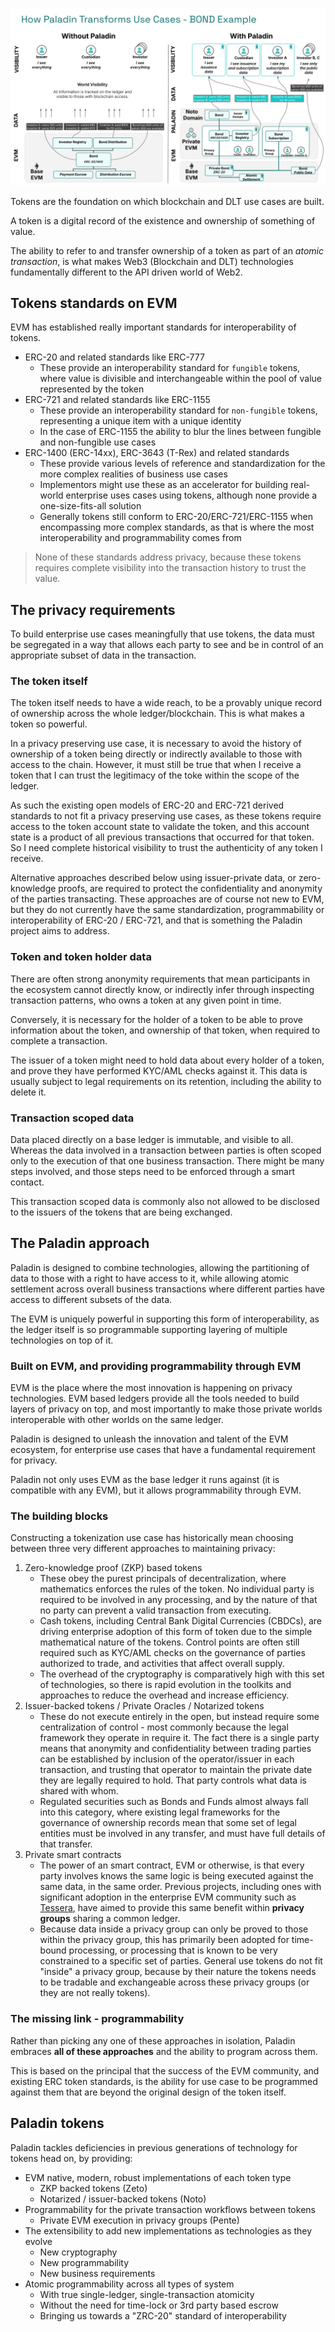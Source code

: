 ![Transformation of Tokens](../images/paladin_tokens.svg)

Tokens are the foundation on which blockchain and DLT use cases are built.

A token is a digital record of the existence and ownership of something of value.

The ability to refer to and transfer ownership of a token as part of an _atomic transaction_, is what makes Web3 (Blockchain and DLT) technologies fundamentally different to the API driven world of Web2.

## Tokens standards on EVM

EVM has established really important standards for interoperability of tokens.

- ERC-20 and related standards like ERC-777
    - These provide an interoperability standard for `fungible` tokens, where value is divisible and interchangeable within the pool of value represented by the token
- ERC-721 and related standards like ERC-1155
    - These provide an interoperability standard for `non-fungible` tokens, representing a unique item with a unique identity
    - In the case of ERC-1155 the ability to blur the lines between fungible and non-fungible use cases
- ERC-1400 (ERC-14xx), ERC-3643 (T-Rex) and related standards
    - These provide various levels of reference and standardization for the more complex realities of business use cases
    - Implementors might use these as an accelerator for building real-world enterprise uses cases using tokens, although none provide a one-size-fits-all solution
    - Generally tokens still conform to ERC-20/ERC-721/ERC-1155 when encompassing more complex standards, as that is where the most interoperability and programmability comes from

> None of these standards address privacy, because these tokens requires complete visibility into the transaction history to trust the value.

## The privacy requirements

To build enterprise use cases meaningfully that use tokens, the data must be segregated in a way that allows each party to see and be in control of an appropriate subset of data in the transaction.

### The token itself

The token itself needs to have a wide reach, to be a provably unique record of ownership across the whole ledger/blockchain. This is what makes a token so powerful.

In a privacy preserving use case, it is necessary to avoid the history of ownership of a token being directly or indirectly available to those with access to the chain. However, it must still be true that when I receive a token that I can trust the legitimacy of the toke within the scope of the ledger.

As such the existing open models of ERC-20 and ERC-721 derived standards to not fit a privacy preserving use cases, as these tokens require access to the token account state to validate the token, and this account state is a product of all previous transactions that occurred for that token. So I need complete historical visibility to trust the authenticity of any token I receive.

Alternative approaches described below using issuer-private data, or zero-knowledge proofs, are required to protect the confidentiality and anonymity of the parties transacting. These approaches are of course not new to EVM, but they do not currently have the same standardization, programmability or interoperability of ERC-20 / ERC-721, and that is something the Paladin project aims to address.

### Token and token holder data

There are often strong anonymity requirements that mean participants in the ecosystem cannot directly know, or indirectly infer through inspecting transaction patterns, who owns a token at any given point in time.

Conversely, it is necessary for the holder of a token to be able to prove information about the token, and ownership of that token, when required to complete a transaction.

The issuer of a token might need to hold data about every holder of a token, and prove they have performed KYC/AML checks against it. This data is usually subject to legal requirements on its retention, including the ability to delete it.

### Transaction scoped data

Data placed directly on a base ledger is immutable, and visible to all. Whereas the data involved in a transaction between parties is often scoped only to the execution of that one business transaction. There might be many steps involved, and those steps need to be enforced through a smart contact.

This transaction scoped data is commonly also not allowed to be disclosed to the issuers of the tokens that are being exchanged.

## The Paladin approach

Paladin is designed to combine technologies, allowing the partitioning of data to those with a right to have access to it, while allowing atomic settlement across overall business transactions where different parties have access to different subsets of the data.

The EVM is uniquely powerful in supporting this form of interoperability, as the ledger itself is so programmable supporting layering of multiple technologies on top of it.

### Built on EVM, and providing programmability through EVM

EVM is the place where the most innovation is happening on privacy technologies. EVM based ledgers provide all the tools needed to build layers of privacy on top, and most importantly to make those private worlds interoperable with other worlds on the same ledger.

Paladin is designed to unleash the innovation and talent of the EVM ecosystem, for enterprise use cases that have a fundamental requirement for privacy.

Paladin not only uses EVM as the base ledger it runs against (it is compatible with any EVM), but it allows programmability through EVM.

### The building blocks

Constructing a tokenization use case has historically mean choosing between three very different approaches to maintaining privacy:

1. Zero-knowledge proof (ZKP) based tokens
    - These obey the purest principals of decentralization, where mathematics enforces the rules of the token. No individual party is required to be involved in any processing, and by the nature of that no party can prevent a valid transaction from executing.
    - Cash tokens, including Central Bank Digital Currencies (CBDCs), are driving enterprise adoption of this form of token due to the simple mathematical nature of the tokens. Control points are often still required such as KYC/AML checks on the governance of parties authorized to trade, and activities that affect overall supply.
    - The overhead of the cryptography is comparatively high with this set of technologies, so there is rapid evolution in the toolkits and approaches to reduce the overhead and increase efficiency.
2. Issuer-backed tokens / Private Oracles / Notarized tokens
    - These do not execute entirely in the open, but instead require some centralization of control - most commonly because the legal framework they operate in require it. The fact there is a single party means that anonymity and confidentiality between trading parties can be established by inclusion of the operator/issuer in each transaction, and trusting that operator to maintain the private date they are legally required to hold. That party controls what data is shared with whom.
    - Regulated securities such as Bonds and Funds almost always fall into this category, where existing legal frameworks for the governance of ownership records mean that some set of legal entities must be involved in any transfer, and must have full details of that transfer.
3. Private smart contracts
    - The power of an smart contract, EVM or otherwise, is that every party involves knows the same logic is being executed against the same data, in the same order. Previous projects, including ones with significant adoption in the enterprise EVM community such as [Tessera](https://github.com/connsensys/tessera), have aimed to provide this same benefit within **privacy groups** sharing a common ledger.
    - Because data inside a privacy group can only be proved to those within the privacy group, this has primarily been adopted for time-bound processing, or processing that is known to be very constrained to a specific set of parties. General use tokens do not fit "inside" a privacy group, because by their nature the tokens needs to be tradable and exchangeable across these privacy groups (or they are not really tokens).

### The missing link - programmability

Rather than picking any one of these approaches in isolation, Paladin embraces **all of these approaches** and the ability to program across them.

This is based on the principal that the success of the EVM community, and existing ERC token standards, is the ability for use case to be programmed against them that are beyond the original design of the token itself.

## Paladin tokens

Paladin tackles deficiencies in previous generations of technology for tokens head on, by providing:

- EVM native, modern, robust implementations of each token type
    - ZKP backed tokens (Zeto)
    - Notarized / issuer-backed tokens (Noto)
- Programmability for the private transaction workflows between tokens
    - Private EVM execution in privacy groups (Pente)
- The extensibility to add new implementations as technologies as they evolve
    - New cryptography
    - New programmability
    - New business requirements
- Atomic programmability across all types of system
    - With true single-ledger, single-transaction atomicity
    - Without the need for time-lock or 3rd party based escrow
    - Bringing us towards a "ZRC-20" standard of interoperability
